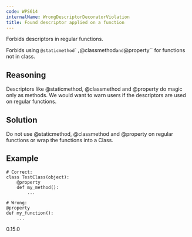 ```yaml
---
code: WPS614
internalName: WrongDescriptorDecoratorViolation
title: Found descriptor applied on a function
---
```


Forbids descriptors in regular functions.

Forbids using ``@staticmethod`,``@classmethod`and`@property\`\` for
functions not in class.

## Reasoning
Descriptors like @staticmethod, @classmethod and @property do magic
only as methods. We would want to warn users if the descriptors are
used on regular functions.

## Solution
Do not use @staticmethod, @classmethod and @property on regular
functions or wrap the functions into a Class.

## Example

    # Correct:
    class TestClass(object):
        @property
        def my_method():
            ...
    
    # Wrong:
    @property
    def my_function():
        ...

<div class="versionadded">

0.15.0

</div>